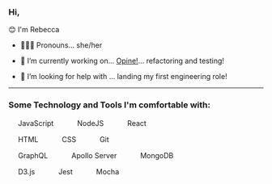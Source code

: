 ### Hi,

😊 I'm Rebecca



- 👱🏻‍♀️ Pronouns... she/her

- 🌱 I’m currently working on... [Opine!](https://github.com/rebecca1231/Opine)...  refactoring and testing!

- 🤔 I’m looking for help with ... landing my first engineering role!




---

 ### Some Technology and Tools I'm comfortable with:
 
[<img src="https://simpleicons.org/icons/javascript.svg" width="15"/>](https://simpleicons.org/icons/javascript.svg) JavaScript &nbsp; &nbsp; &nbsp;  [<img src="https://simpleicons.org/icons/node-dot-js.svg" width="15"/>](https://simpleicons.org/icons/node-dot-js.svg) NodeJS  &nbsp; &nbsp; &nbsp;   [<img src="https://simpleicons.org/icons/react.svg" width="15"/>](https://simpleicons.org/icons/react.svg) React     

[<img src="https://simpleicons.org/icons/html5.svg" width="15"/>](https://simpleicons.org/icons/html5.svg) HTML  &nbsp; &nbsp; &nbsp;   [<img src="https://simpleicons.org/icons/css3.svg" width="15"/>](https://simpleicons.org/icons/css3.svg) CSS   &nbsp; &nbsp; &nbsp;  [<img src="https://simpleicons.org/icons/git.svg" width="15"/>](https://simpleicons.org/icons/git.svg) Git

[<img src="https://simpleicons.org/icons/graphql.svg" width="15"/>](https://simpleicons.org/icons/graphql.svg) GraphQL   &nbsp; &nbsp; &nbsp;  [<img src="https://simpleicons.org/icons/apollographql.svg" width="15"/>](https://simpleicons.org/icons/apollographql.svg) Apollo Server   &nbsp; &nbsp; &nbsp;  [<img src="https://simpleicons.org/icons/mongodb.svg" width="15"/>](https://simpleicons.org/icons/mongodb.svg) MongoDB


[<img src="https://simpleicons.org/icons/d3-dot-js.svg" width="15"/>](https://simpleicons.org/icons/d3-dot-js.svg) D3.js  &nbsp; &nbsp; &nbsp;   [<img src="https://simpleicons.org/icons/jest.svg" width="15"/>](https://simpleicons.org/icons/jest.svg) Jest  &nbsp; &nbsp; &nbsp;   [<img src="https://simpleicons.org/icons/mocha.svg" width="15"/>](https://simpleicons.org/icons/mocha.svg) Mocha






<!--
**rebecca1231/rebecca1231** is a ✨ _special_ ✨ repository because its `README.md` (this file) appears on your GitHub profile.
- 👯 I’m looking to collaborate on ... 
- 📫 How to reach me: ...
- 💬 My motto...  Dream it, believe it, build it. 

- ⚡ Fun fact: ... 

-->
